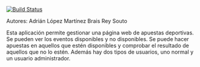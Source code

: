 [![Build Status](https://travis-ci.org/lauramcastro/java-travisCI-test.svg?branch=maven)](https://travis-ci.org/lauramcastro/java-travisCI-test)

Autores: 
Adrián López Martínez
Brais Rey Souto

Esta aplicación permite gestionar una página web de apuestas deportivas. Se pueden ver los eventos disponibles y no disponibles. Se puede hacer apuestas en aquellos que estén disponibles y comprobar el resultado de aquellos que no lo estén.
Además hay dos tipos de usuarios, uno normal y un usuario administrador.
